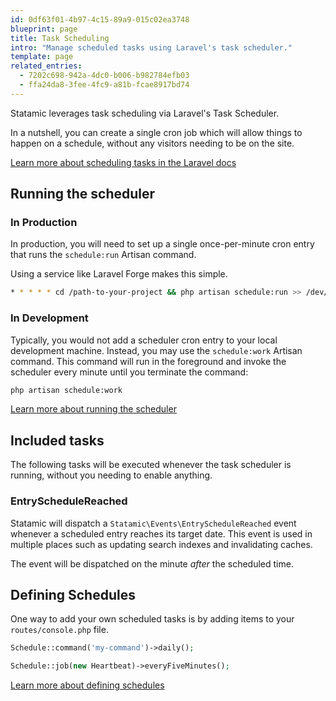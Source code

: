 ```yaml
---
id: 0df63f01-4b97-4c15-89a9-015c02ea3748
blueprint: page
title: Task Scheduling
intro: "Manage scheduled tasks using Laravel's task scheduler."
template: page
related_entries:
  - 7202c698-942a-4dc0-b006-b982784efb03
  - ffa24da8-3fee-4fc9-a81b-fcae8917bd74
---
```

Statamic leverages task scheduling via Laravel's Task Scheduler.

In a nutshell, you can create a single cron job which will allow things to happen on a schedule, without any visitors needing to be on the site.

[Learn more about scheduling tasks in the Laravel docs](https://laravel.com/docs/11.x/scheduling)

## Running the scheduler

### In Production

In production, you will need to set up a single once-per-minute cron entry that runs the `schedule:run` Artisan command.

Using a service like Laravel Forge makes this simple.

```sh
* * * * * cd /path-to-your-project && php artisan schedule:run >> /dev/null 2>&1
```

### In Development

Typically, you would not add a scheduler cron entry to your local development machine. Instead, you may use the `schedule:work` Artisan command. This command will run in the foreground and invoke the scheduler every minute until you terminate the command:

```sh
php artisan schedule:work
```   

[Learn more about running the scheduler](https://laravel.com/docs/11.x/scheduling#running-the-scheduler)

## Included tasks

The following tasks will be executed whenever the task scheduler is running, without you needing to enable anything.

### EntryScheduleReached

Statamic will dispatch a `Statamic\Events\EntryScheduleReached` event whenever a scheduled entry reaches its target date. This event is used in multiple places such as updating search indexes and invalidating caches.

The event will be dispatched on the minute _after_ the scheduled time.


## Defining Schedules

One way to add your own scheduled tasks is by adding items to your `routes/console.php` file.

```php
Schedule::command('my-command')->daily();

Schedule::job(new Heartbeat)->everyFiveMinutes();
```

[Learn more about defining schedules](https://laravel.com/docs/11.x/scheduling#defining-schedules)
